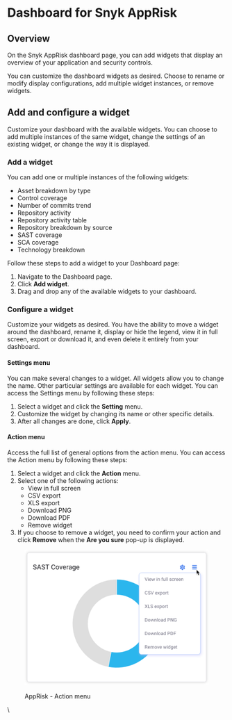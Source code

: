 # Dashboard for Snyk AppRisk

## Overview

On the Snyk AppRisk dashboard page, you can add widgets that display an overview of your application and security controls.

You can customize the dashboard widgets as desired. Choose to rename or modify display configurations, add multiple widget instances, or remove widgets.

## Add and configure a widget

Customize your dashboard with the available widgets. You can choose to add multiple instances of the same widget, change the settings of an existing widget, or change the way it is displayed.

### Add a widget

You can add one or multiple instances of the following widgets:

* Asset breakdown by type
* Control coverage
* Number of commits trend
* Repository activity
* Repository activity table
* Repository breakdown by source
* SAST coverage
* SCA coverage
* Technology breakdown

Follow these steps to add a widget to your Dashboard page:

1. Navigate to the Dashboard page.
2. Click **Add widget**.
3. Drag and drop any of the available widgets to your dashboard.

### Configure a widget

Customize your widgets as desired. You have the ability to move a widget around the dashboard, rename it, display or hide the legend, view it in full screen, export or download it, and even delete it entirely from your dashboard.

#### Settings menu

You can make several changes to a widget. All widgets allow you to change the name. Other particular settings are available for each widget. You can access the Settings menu by following these steps:

1. Select a widget and click the **Setting** menu.
2. &#x20;Customize the widget by changing its name or other specific details.&#x20;
3. After all changes are done, click **Apply**.

#### Action menu

Access the full list of general options from the action menu. You can access the Action menu by following these steps:

1. Select a widget and click the **Action** menu.
2. Select one of the following actions:
   * View in full screen
   * CSV export
   * XLS export
   * Download PNG
   * Download PDF
   * Remove widget
3. If you choose to remove a widget, you need to confirm your action and click **Remove** when the **Are you sure** pop-up is displayed.

<figure><img src="../../.gitbook/assets/image.png" alt="AppRisk - Action menu"><figcaption><p>AppRisk - Action menu</p></figcaption></figure>



\
